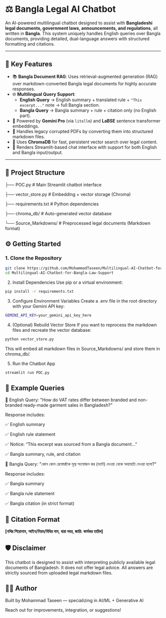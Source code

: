 # ⚖️ Bangla Legal AI Chatbot

An AI-powered multilingual chatbot designed to assist with **Bangladeshi legal documents, government laws, announcements, and regulations**, all written in **Bangla**. This system uniquely handles English queries over Bangla documents, providing detailed, dual-language answers with structured formatting and citations.

---

## 🚀 Key Features

- 📚 **Bangla Document RAG**: Uses retrieval-augmented generation (RAG) over markdown-converted Bangla legal documents for highly accurate responses.
- 🌐 **Multilingual Query Support**:
  - **English Query** → English summary + translated rule + `"This excerpt..."` note → full Bangla section.
  - **Bangla Query** → Bangla summary + rule + citation only (no English part).
- 🧠 Powered by **Gemini Pro** (via `litellm`) and **LaBSE** sentence transformer embeddings.
- 📂 Handles legacy corrupted PDFs by converting them into structured markdown files.
- 💾 Uses **ChromaDB** for fast, persistent vector search over legal content.
- 📝 Renders Streamlit-based chat interface with support for both English and Bangla input/output.

---

## 📂 Project Structure
├── POC.py # Main Streamlit chatbot interface

├── vector_store.py # Embedding + vector storage (Chroma)

├── requirements.txt # Python dependencies

├── chroma_db/ # Auto-generated vector database

└── Source_Markdowns/ # Preprocessed legal documents (Markdown format)

## ⚙️ Getting Started

### 1. Clone the Repository

```bash
git clone https://github.com/MohammadTaseen/Multilingual-AI-Chatbot-for-Bangla-Law-Support.git
cd Multilingual-AI-Chatbot-for-Bangla-Law-Support
```
2. Install Dependencies
Use pip or a virtual environment:
```bash
pip install -r requirements.txt
```
3. Configure Environment Variables
Create a .env file in the root directory with your Gemini API key:
```bash
GEMINI_API_KEY=your_gemini_api_key_here
```
4. (Optional) Rebuild Vector Store
If you want to reprocess the markdown files and recreate the vector database:
```bash
python vector_store.py
```
This will embed all markdown files in Source_Markdowns/ and store them in chroma_db/.

5. Run the Chatbot App
```bash
streamlit run POC.py
```
## 💬 Example Queries
🔸 English Query:
"How do VAT rates differ between branded and non-branded ready-made garment sales in Bangladesh?"

Response includes:

✅ English summary

✅ English rule statement

✅ Notice: “This excerpt was sourced from a Bangla document...”

✅ Bangla summary, rule, and citation

🔸 Bangla Query:
"কোন কোন রেস্তোরাঁকে মূল্য সংযোজন কর (ভ্যাট) দেওয়া থেকে অব্যাহতি দেওয়া হলো?"

Response includes:

✅ Bangla summary

✅ Bangla rule statement

✅ Bangla citation (in strict format)

## 📌 Citation Format

**[নথির শিরোনাম, আইন/নিয়ম/বিধির নাম, ধারা নম্বর, জারি: কার্যকর তারিখ]**


## 🛡️ Disclaimer
This chatbot is designed to assist with interpreting publicly available legal documents of Bangladesh. It does not offer legal advice. All answers are strictly sourced from uploaded legal markdown files.

## 👨‍💻 Author
Built by Mohammad Taseen — specializing in AI/ML + Generative AI

Reach out for improvements, integration, or suggestions!
